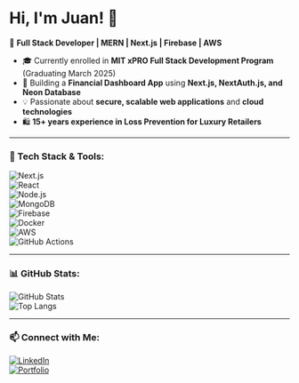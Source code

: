 # Hi, I'm Juan! 👋  

🚀 **Full Stack Developer | MERN | Next.js | Firebase | AWS**  

- 🎓 Currently enrolled in **MIT xPRO Full Stack Development Program** (Graduating March 2025)  
- 🔨 Building a **Financial Dashboard App** using **Next.js, NextAuth.js, and Neon Database**  
- 💡 Passionate about **secure, scalable web applications** and **cloud technologies**  
- 🛍️ **15+ years experience in Loss Prevention for Luxury Retailers**  

---

### 🔧 Tech Stack & Tools:  
![Next.js](https://img.shields.io/badge/-Next.js-000?style=flat&logo=nextdotjs)  
![React](https://img.shields.io/badge/-React-61DAFB?style=flat&logo=react&logoColor=white)  
![Node.js](https://img.shields.io/badge/-Node.js-339933?style=flat&logo=node.js&logoColor=white)  
![MongoDB](https://img.shields.io/badge/-MongoDB-47A248?style=flat&logo=mongodb&logoColor=white)  
![Firebase](https://img.shields.io/badge/-Firebase-FFCA28?style=flat&logo=firebase&logoColor=white)  
![Docker](https://img.shields.io/badge/-Docker-2496ED?style=flat&logo=docker&logoColor=white)  
![AWS](https://img.shields.io/badge/-AWS-FF9900?style=flat&logo=amazonaws&logoColor=white)  
![GitHub Actions](https://img.shields.io/badge/-GitHub_Actions-2088FF?style=flat&logo=github-actions&logoColor=white)  

---

### 📊 GitHub Stats:  
![GitHub Stats](https://github-readme-stats.vercel.app/api?username=Juan8834&show_icons=true&theme=dark)  
![Top Langs](https://github-readme-stats.vercel.app/api/top-langs/?username=Juan8834&layout=compact&theme=dark)  

---

### 📫 Connect with Me:  
[![LinkedIn](https://img.shields.io/badge/-LinkedIn-0077B5?style=flat&logo=linkedin)](www.linkedin.com/in/juan-peralta-55456123a)  
[![Portfolio](https://img.shields.io/badge/-Portfolio-000?style=flat&logo=vercel)](your-portfolio-url)  


